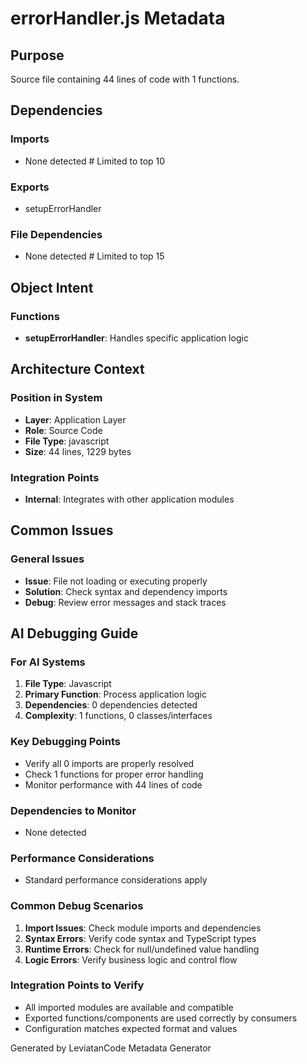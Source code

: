 # errorHandler.js Metadata

## Purpose
Source file containing 44 lines of code with 1 functions.

## Dependencies

### Imports
- None detected  # Limited to top 10

### Exports
- setupErrorHandler

### File Dependencies
- None detected  # Limited to top 15

## Object Intent

### Functions
- **setupErrorHandler**: Handles specific application logic


## Architecture Context

### Position in System
- **Layer**: Application Layer
- **Role**: Source Code
- **File Type**: javascript
- **Size**: 44 lines, 1229 bytes

### Integration Points
- **Internal**: Integrates with other application modules

## Common Issues

### General Issues
- **Issue**: File not loading or executing properly
- **Solution**: Check syntax and dependency imports
- **Debug**: Review error messages and stack traces

## AI Debugging Guide

### For AI Systems
1. **File Type**: Javascript
2. **Primary Function**: Process application logic
3. **Dependencies**: 0 dependencies detected
4. **Complexity**: 1 functions, 0 classes/interfaces

### Key Debugging Points
- Verify all 0 imports are properly resolved
- Check 1 functions for proper error handling
- Monitor performance with 44 lines of code

### Dependencies to Monitor
- None detected

### Performance Considerations
- Standard performance considerations apply

### Common Debug Scenarios
1. **Import Issues**: Check module imports and dependencies
2. **Syntax Errors**: Verify code syntax and TypeScript types
3. **Runtime Errors**: Check for null/undefined value handling
4. **Logic Errors**: Verify business logic and control flow

### Integration Points to Verify
- All imported modules are available and compatible
- Exported functions/components are used correctly by consumers
- Configuration matches expected format and values

Generated by LeviatanCode Metadata Generator
